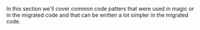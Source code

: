 In this section we'll cover common code patters that were used in magic or in the migrated code and that can be written a lot simpler in the migrated code.